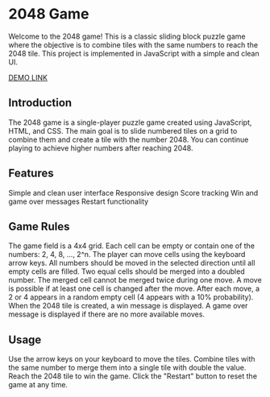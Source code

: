 # 2048 Game

Welcome to the 2048 game! This is a classic sliding block puzzle game where the objective is to combine tiles with the same numbers to reach the 2048 tile. This project is implemented in JavaScript with a simple and clean UI.

[DEMO LINK](https://lliashko.github.io/2048_game/)

## Introduction

The 2048 game is a single-player puzzle game created using JavaScript, HTML, and CSS. The main goal is to slide numbered tiles on a grid to combine them and create a tile with the number 2048. You can continue playing to achieve higher numbers after reaching 2048.

## Features

Simple and clean user interface
Responsive design
Score tracking
Win and game over messages
Restart functionality

## Game Rules

The game field is a 4x4 grid.
Each cell can be empty or contain one of the numbers: 2, 4, 8, ..., 2^n.
The player can move cells using the keyboard arrow keys.
All numbers should be moved in the selected direction until all empty cells are filled.
Two equal cells should be merged into a doubled number.
The merged cell cannot be merged twice during one move.
A move is possible if at least one cell is changed after the move.
After each move, a 2 or 4 appears in a random empty cell (4 appears with a 10% probability).
When the 2048 tile is created, a win message is displayed.
A game over message is displayed if there are no more available moves.

## Usage

Use the arrow keys on your keyboard to move the tiles.
Combine tiles with the same number to merge them into a single tile with double the value.
Reach the 2048 tile to win the game.
Click the "Restart" button to reset the game at any time.
